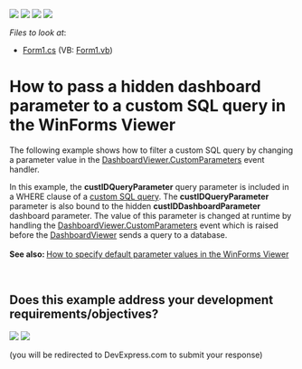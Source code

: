 <!-- default badges list -->
![](https://img.shields.io/endpoint?url=https://codecentral.devexpress.com/api/v1/VersionRange/128581246/15.2.4%2B)
[![](https://img.shields.io/badge/Open_in_DevExpress_Support_Center-FF7200?style=flat-square&logo=DevExpress&logoColor=white)](https://supportcenter.devexpress.com/ticket/details/T338459)
[![](https://img.shields.io/badge/📖_How_to_use_DevExpress_Examples-e9f6fc?style=flat-square)](https://docs.devexpress.com/GeneralInformation/403183)
[![](https://img.shields.io/badge/💬_Leave_Feedback-feecdd?style=flat-square)](#does-this-example-address-your-development-requirementsobjectives)
<!-- default badges end -->
<!-- default file list -->
*Files to look at*:

* [Form1.cs](./CS/Dashboard_CustomParameters_Win/Form1.cs) (VB: [Form1.vb](./VB/Dashboard_CustomParameters_Win/Form1.vb))
<!-- default file list end -->
# How to pass a hidden dashboard parameter to a custom SQL query in the WinForms Viewer


<p>The following example shows how to filter a custom SQL query by changing a parameter value in the <a href="https://documentation.devexpress.com/#Dashboard/DevExpressDashboardWinDashboardViewer_CustomParameterstopic">DashboardViewer.CustomParameters</a> event handler.</p>
<p>In this example, the <strong>custIDQueryParameter</strong> query parameter is included in a WHERE clause of a <a href="https://documentation.devexpress.com/#Dashboard/CustomDocument115212">custom SQL query</a>. The <strong>custIDQueryParameter </strong>parameter is also bound to the hidden <strong>custIDDashboardParameter</strong> dashboard parameter. The value of this parameter is changed at runtime by handling the <a href="https://documentation.devexpress.com/#Dashboard/DevExpressDashboardWinDashboardViewer_CustomParameterstopic">DashboardViewer.CustomParameters</a> event which is raised before the <a href="https://documentation.devexpress.com/#Dashboard/clsDevExpressDashboardWinDashboardViewertopic">DashboardViewer</a> sends a query to a database.<br><br><strong>See also: </strong><a href="https://www.devexpress.com/Support/Center/p/T475858">How to specify default parameter values in the WinForms Viewer</a></p>

<br/>


<!-- feedback -->
## Does this example address your development requirements/objectives?

[<img src="https://www.devexpress.com/support/examples/i/yes-button.svg"/>](https://www.devexpress.com/support/examples/survey.xml?utm_source=github&utm_campaign=winforms-dashboard-pass-hidden-dashboard-parameters-to-custom-sql-query&~~~was_helpful=yes) [<img src="https://www.devexpress.com/support/examples/i/no-button.svg"/>](https://www.devexpress.com/support/examples/survey.xml?utm_source=github&utm_campaign=winforms-dashboard-pass-hidden-dashboard-parameters-to-custom-sql-query&~~~was_helpful=no)

(you will be redirected to DevExpress.com to submit your response)
<!-- feedback end -->
